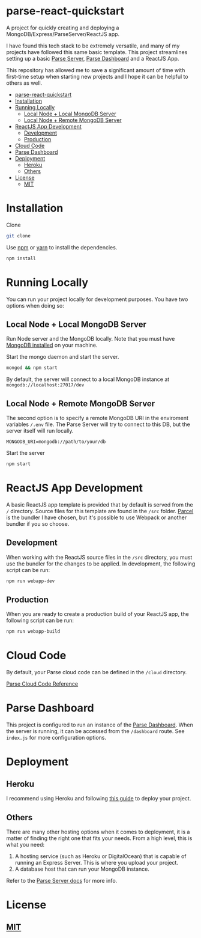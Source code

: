 # parse-react-quickstart

A project for quickly creating and deploying a MongoDB/Express/ParseServer/ReactJS app. 

I have found this tech stack to be extremely versatile, and many of my projects have followed this same basic template. This project streamlines setting up a basic [Parse Server](https://github.com/parse-community/parse-server), [Parse Dashboard](https://github.com/parse-community/parse-dashboard) and a ReactJS App.

This repository has allowed me to save a significant amount of time with first-time setup when starting new projects and I hope it can be helpful to others as well.

- [parse-react-quickstart](#parse-react-quickstart)
- [Installation](#installation)
- [Running Locally](#running-locally)
  - [Local Node + Local MongoDB Server](#local-node--local-mongodb-server)
  - [Local Node + Remote MongoDB Server](#local-node--remote-mongodb-server)
- [ReactJS App Development](#reactjs-app-development)
  - [Development](#development)
  - [Production](#production)
- [Cloud Code](#cloud-code)
- [Parse Dashboard](#parse-dashboard)
- [Deployment](#deployment)
  - [Heroku](#heroku)
  - [Others](#others)
- [License](#license)
  - [MIT](#mit)

# Installation

Clone

```bash
git clone 
```

Use [npm](https://www.npmjs.com/) or [yarn](https://yarnpkg.com/) to install the dependencies.

```bash
npm install
```

# Running Locally
You can run your project locally for development purposes. You have two options when doing so:

## Local Node + Local MongoDB Server
Run Node server and the MongoDB locally. Note that you must have [MongoDB installed](https://docs.mongodb.com/manual/installation/) on your machine.

Start the mongo daemon and start the server.
```bash
mongod && npm start
```

By default, the server will connect to a local MongoDB instance at `mongodb://localhost:27017/dev`

## Local Node + Remote MongoDB Server

The second option is to specify a remote MongoDB URI in the enviroment variables `/.env` file. The Parse Server will try to connect to this DB, but the server itself will run locally.
```
MONGODB_URI=mongodb://path/to/your/db
``` 
Start the server
```bash
npm start
```

# ReactJS App Development
A basic ReactJS app template is provided that by default is served from the `/` directory. Source files for this template are found in the `/src` folder. [Parcel](https://parceljs.org/) is the bundler I have chosen, but it's possible to use Webpack or another bundler if you so choose.

## Development
When working with the ReactJS source files in the `/src` directory, you must use the bundler for the changes to be applied. In development, the following script can be run:
```bash
npm run webapp-dev
```

## Production
When you are ready to create a production build of your ReactJS app, the following script can be run:
```bash
npm run webapp-build
```

# Cloud Code
By default, your Parse cloud code can be defined in the `/cloud` directory.

[Parse Cloud Code Reference](https://docs.parseplatform.org/cloudcode/guide/)

# Parse Dashboard
This project is configured to run an instance of the [Parse Dashboard](https://github.com/parse-community/parse-dashboard). When the server is running, it can be accessed from the `/dashboard` route. See `index.js` for more configuration options.

# Deployment

## Heroku
I recommend using Heroku and following [this guide](https://devcenter.heroku.com/articles/deploying-a-parse-server-to-heroku) to deploy your project.

## Others
There are many other hosting options when it comes to deployment, it is a matter of finding the right one that fits your needs. From a high level, this is what you need:

1. A hosting service (such as Heroku or DigitalOcean) that is capable of running an Express Server. This is where you upload your project.
2. A database host that can run your MongoDB instance. 

Refer to the [Parse Server docs](https://github.com/parse-community/parse-server#running-parse-server-elsewhere) for more info.


# License
## [MIT](https://choosealicense.com/licenses/mit/)